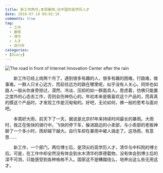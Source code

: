 ```yaml
---
title: 新工作两月;本周暴雨;论中国的高学历人才
date: 2018-07-19 09:02:19
comments: true
tag: 
  - 工作
  - 暴雨
  - 清华
  - 人才
  - 自行车
categories:
- [Diary]
---
```


![The road in front of Internet Innovation Center after the rain](http://oss.xknife.net/The_road_in_front_of_Internet_Innovation_Center_after_the_rain.jpg)

　　新工作已经上岗两个月了。遇到很多有趣的人，很多有趣的困难。行路难，做事难。一群人只关心远方，而前往远方的路在哪里呢，似乎没有人关心。同伴也如路人一般从你身旁掠过，漠然、冷淡、压抑的如一群面具人。思虑着，仿佛只能置之度外的心态去工作，否则会伤神伤心的。年初本来是极喜欢这个产品的，而真真的摸这个产品时，才发现工作是沉甸甸的。好吧，无论如何，佛一般的思考与面对吧。

　　本周好大雨，前天下了一天，据说是北京61年来持续时间最长的暴雨。大雨时，我正在愉快的骑行中。飞快的停下车，躲进路边的小卖部，与小卖部的老板神聊了一个多小时，雨却越下越大。自行车却在暴雨中被人骑走了。这场雨，有意思……

　　新工作，一个部门，两位博士后，是顶尖的高学历人才，清华与中科院的博士后。可是，在工作中却全然没有体会到水木清华的厚德载物，没有体会到博士后的深不可测，只能感受到各种格格不入。国家这不是糟蹋钱么，培养出这么些无用这才。